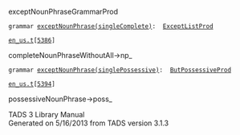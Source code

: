 <span class="title">exceptNounPhrase</span><span class="type">GrammarProd</span>

`grammar `<span class="classExtLink">[`exceptNounPhrase(singleComplete)`](../object/exceptNounPhrase(singleComplete).html)</span>` :   `[`ExceptListProd`](../object/ExceptListProd.html)

[`en_us.t`](../file/en_us.t.html)`[`[`5386`](../source/en_us.t.html#5386)`]`

<div class="gramrule">

completeNounPhraseWithoutAll-\>np\_  

</div>

`grammar `<span class="classExtLink">[`exceptNounPhrase(singlePossessive)`](../object/exceptNounPhrase(singlePossessive).html)</span>` :   `[`ButPossessiveProd`](../object/ButPossessiveProd.html)

[`en_us.t`](../file/en_us.t.html)`[`[`5394`](../source/en_us.t.html#5394)`]`

<div class="gramrule">

possessiveNounPhrase-\>poss\_  

</div>

<div class="ftr">

TADS 3 Library Manual  
Generated on 5/16/2013 from TADS version 3.1.3

</div>
